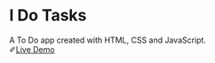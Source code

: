 # I Do Tasks

A To Do app created with HTML, CSS and JavaScript. <br />
✐[Live Demo](https://emilyphee.github.io/I-Do-Tasks/)
